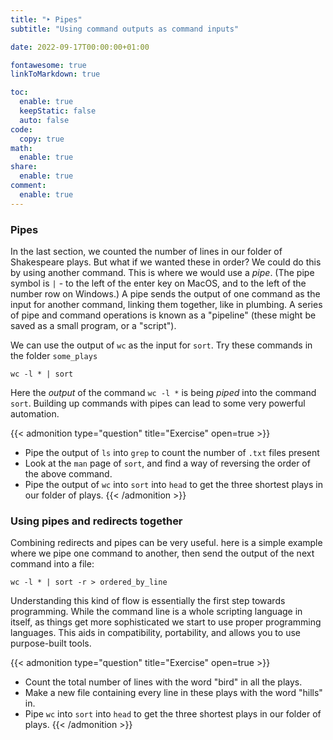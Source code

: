 ```yaml
---
title: "‣ Pipes"
subtitle: "Using command outputs as command inputs"

date: 2022-09-17T00:00:00+01:00

fontawesome: true
linkToMarkdown: true

toc:
  enable: true
  keepStatic: false
  auto: false
code:
  copy: true
math:
  enable: true
share:
  enable: true
comment:
  enable: true
---
```


### Pipes

In the last section, we counted the number of lines in our folder of Shakespeare plays. But what if we wanted these in order? We could do this by using another command. This is where we would use a *pipe*. (The pipe symbol is `|` - to the left of the enter key on MacOS, and to the left of the number row on Windows.) A pipe sends the output of one command as the input for another command, linking them together, like in plumbing. A series of pipe and command operations is known as a "pipeline" (these might be saved as a small program, or a "script").

We can use the output of `wc` as the input for `sort`. Try these commands in the folder `some_plays`

```
wc -l * | sort
```

Here the _output_ of the command `wc -l *` is being *piped* into the command `sort`. Building up commands with pipes can lead to some very powerful automation.

{{< admonition type="question" title="Exercise" open=true >}}
- Pipe the output of `ls` into `grep` to count the number of `.txt` files present
- Look at the `man` page of `sort`, and find a way of reversing the order of the above command.
- Pipe the output of `wc` into `sort` into `head` to get the three shortest plays in our folder of plays.
{{< /admonition >}}

### Using pipes and redirects together

Combining redirects and pipes can be very useful. here is a simple example where we pipe one command to another, then send the output of the next command into a file:

```
wc -l * | sort -r > ordered_by_line
```

Understanding this kind of flow is essentially the first step towards programming. While the command line is a whole scripting language in itself, as things get more sophisticated we start to use proper programming languages. This aids in compatibility, portability, and allows you to use purpose-built tools.

{{< admonition type="question" title="Exercise" open=true >}}
- Count the total number of lines with the word "bird" in all the plays.
- Make a new file containing every line in these plays with the word "hills" in.
- Pipe `wc` into `sort` into `head` to get the three shortest plays in our folder of plays.
{{< /admonition >}}
